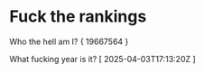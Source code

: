 # Fuck the rankings

Who the hell am I?
{ 19667564 }

What fucking year is it?
[ 2025-04-03T17:13:20Z ]
